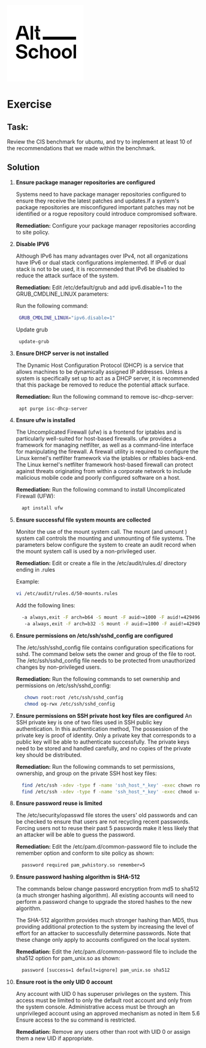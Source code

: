 ![Altschool Africa Logo](./images/1633989073690.jpg)



# Exercise

## Task:
 Review the CIS benchmark for ubuntu, and try to implement at least 10 of the recommendations that we made within the benchmark.

 ## Solution
 <ol>

 <li><b>Ensure package manager repositories are configured</b>

 Systems need to have package manager repositories configured to ensure they receive the latest patches and updates.If a system's package repositories are misconfigured important patches may not be identified or a rogue repository could introduce compromised software.

<b>Remediation:</b>
Configure your package manager repositories according to site policy.
</li>

<li>

<b>Disable IPV6</b>

Although IPv6 has many advantages over IPv4, not all organizations have IPv6 or dual stack configurations implemented. If IPv6 or dual stack is not to be used, it is recommended that IPv6 be disabled to reduce the attack surface of the system.

<b>Remediation:</b>
Edit /etc/default/grub and add ipv6.disable=1 to the GRUB_CMDLINE_LINUX parameters:

Run the following command:

 ```sh
  GRUB_CMDLINE_LINUX="ipv6.disable=1"
  ``` 
Update grub

 ```sh
  update-grub
  ``` 
</li>

<li>
<b>Ensure DHCP server is not installed</b>

The Dynamic Host Configuration Protocol (DHCP) is a service that allows machines to be dynamically assigned IP addresses. Unless a system is specifically set up to act as a DHCP server, it is recommended that this package be removed to reduce the potential attack surface.

<b> Remediation:</b>
Run the following command to remove isc-dhcp-server:


 ```sh
  apt purge isc-dhcp-server
  ``` 
</li>

<li>
<b>Ensure ufw is installed</b>

The Uncomplicated Firewall (ufw) is a frontend for iptables and is particularly well-suited for host-based firewalls. ufw provides a framework for managing netfilter, as well as a command-line interface for manipulating the firewall. A firewall utility is required to configure the Linux kernel's netfilter framework via the iptables or nftables back-end.
The Linux kernel's netfilter framework host-based firewall can protect against threats originating from within a corporate network to include malicious mobile code and poorly configured software on a host.

<b>Remediation:</b>
Run the following command to install Uncomplicated Firewall (UFW):

```sh
  apt install ufw
  ``` 
</li>

<li>
<b>Ensure successful file system mounts are collected</b>

Monitor the use of the mount system call. The mount (and umount ) system call controls the mounting and unmounting of file systems. The parameters below configure the system to create an audit record when the mount system call is used by a non-privileged user.

<b>Remediation:</b>
Edit or create a file in the /etc/audit/rules.d/ directory ending in .rules 

Example: 
```sh 
vi /etc/audit/rules.d/50-mounts.rules 
   ```
Add the following lines:

```sh
  -a always,exit -F arch=b64 -S mount -F auid>=1000 -F auid!=4294967295 -k mounts
   -a always,exit -F arch=b32 -S mount -F auid>=1000 -F auid!=4294967295 -k mounts
  ``` 
</li>

<li>
<b>Ensure permissions on /etc/ssh/sshd_config are configured</b>

The /etc/ssh/sshd_config file contains configuration specifications for sshd. The command below sets the owner and group of the file to root. The /etc/ssh/sshd_config file needs to be protected from unauthorized changes by non-privileged users.

<b>Remediation:</b>
Run the following commands to set ownership and permissions on /etc/ssh/sshd_config:

```sh
   chown root:root /etc/ssh/sshd_config 
   chmod og-rwx /etc/ssh/sshd_config
   ```
</li>

<li>
<b>Ensure permissions on SSH private host key files are configured</b>
An SSH private key is one of two files used in SSH public key authentication. In this authentication method, The possession of the private key is proof of identity. Only a private key that corresponds to a public key will be able to authenticate successfully. The private keys need to be stored and handled carefully, and no copies of the private key should be distributed.

<b>Remediation:</b>
Run the following commands to set permissions, ownership, and group on the private SSH host key files:

```sh
  find /etc/ssh -xdev -type f -name 'ssh_host_*_key' -exec chown root:root {} \; 
  find /etc/ssh -xdev -type f -name 'ssh_host_*_key' -exec chmod u-x,go-rwx {} \;
   ```
</li>

<li>
<b>Ensure password reuse is limited</b>

The /etc/security/opasswd file stores the users' old passwords and can be checked to ensure that users are not recycling recent passwords. Forcing users not to reuse their past 5 passwords make it less likely that an attacker will be able to guess the password.

<b>Remediation:</b>
Edit the /etc/pam.d/common-password file to include the remember option and conform to site policy as shown:

```sh
  password required pam_pwhistory.so remember=5
  ```
</li>

<li>
<b>Ensure password hashing algorithm is SHA-512</b>

The commands below change password encryption from md5 to sha512 (a much stronger hashing algorithm). All existing accounts will need to perform a password change to upgrade the stored hashes to the new algorithm.

The SHA-512 algorithm provides much stronger hashing than MD5, thus providing additional protection to the system by increasing the level of effort for an attacker to successfully determine passwords.
Note that these change only apply to accounts configured on the local system.

<b>Remediation:</b>
Edit the /etc/pam.d/common-password file to include the sha512 option for pam_unix.so as shown:

```sh
  password [success=1 default=ignore] pam_unix.so sha512
  ```
</li>

<li>
<b>Ensure root is the only UID 0 account</b>

Any account with UID 0 has superuser privileges on the system.
This access must be limited to only the default root account and only from the system console. Administrative access must be through an unprivileged account using an approved mechanism as noted in Item 5.6 Ensure access to the su command is restricted.

<b>Remediation:</b>
Remove any users other than root with UID 0 or assign them a new UID if appropriate.
</li>